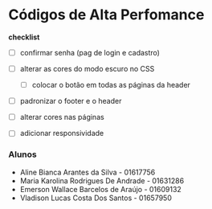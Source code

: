 ﻿# Códigos de Alta Perfomance  
**checklist**
- [ ] confirmar senha (pag de login e cadastro) 
- [ ] alterar as cores do modo escuro no CSS
  - [ ] colocar o botão em todas as páginas da header
- [ ]  padronizar o footer e o header
- [ ]  alterar cores nas páginas
- [ ]  adicionar responsividade


### Alunos  
- Aline Bianca Arantes da Silva - 01617756  
- Maria Karolina Rodrigues De Andrade - 01631286  
- Emerson Wallace Barcelos de Araújo - 01609132
- Vladison Lucas Costa Dos Santos - 01657950
